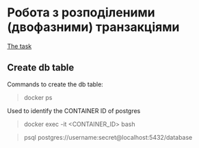 # Робота з розподіленими (двофазними) транзакціями

[The task](https://docs.google.com/document/d/1761CvJCks_f_2hrAH7nHjL4fRggpS1rHkBs6YkFgl-o/edit)

## Create db table

Commands to create the db table:

> docker ps 

Used to identify the CONTAINER ID of postgres

> docker exec -it <CONTAINER_ID> bash

> psql postgres://username:secret@localhost:5432/database
